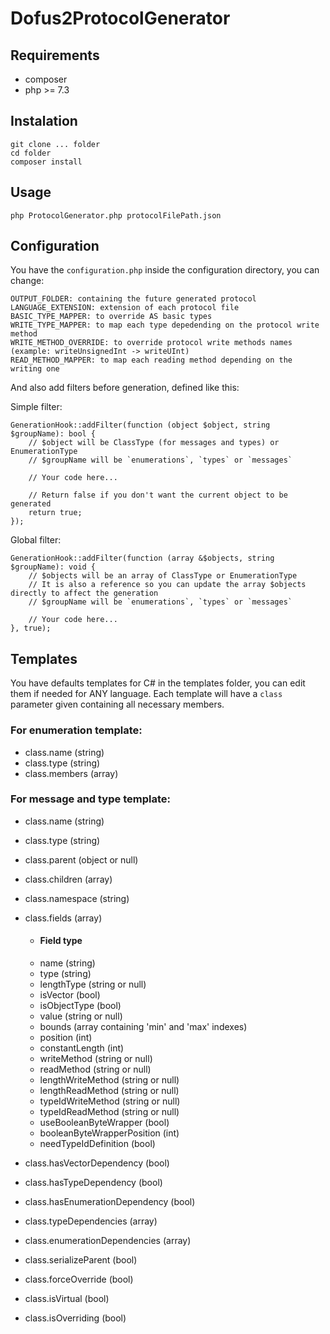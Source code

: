 # Dofus2ProtocolGenerator

## Requirements
- composer
- php >= 7.3

## Instalation
```
git clone ... folder
cd folder
composer install
```

## Usage
`php ProtocolGenerator.php protocolFilePath.json`

## Configuration
You have the `configuration.php` inside the configuration directory, you can change:
```
OUTPUT_FOLDER: containing the future generated protocol
LANGUAGE_EXTENSION: extension of each protocol file
BASIC_TYPE_MAPPER: to override AS basic types
WRITE_TYPE_MAPPER: to map each type depedending on the protocol write method
WRITE_METHOD_OVERRIDE: to override protocol write methods names (example: writeUnsignedInt -> writeUInt)
READ_METHOD_MAPPER: to map each reading method depending on the writing one
```

And also add filters before generation, defined like this:

Simple filter:
```
GenerationHook::addFilter(function (object $object, string $groupName): bool {
    // $object will be ClassType (for messages and types) or EnumerationType
    // $groupName will be `enumerations`, `types` or `messages`

    // Your code here...
    
    // Return false if you don't want the current object to be generated
    return true;
});
```

Global filter:
```
GenerationHook::addFilter(function (array &$objects, string $groupName): void {
    // $objects will be an array of ClassType or EnumerationType
    // It is also a reference so you can update the array $objects directly to affect the generation
    // $groupName will be `enumerations`, `types` or `messages`

    // Your code here...
}, true);
```

## Templates
You have defaults templates for C# in the templates folder, you can edit them if needed for ANY language.
Each template will have a `class` parameter given containing all necessary members.

### For enumeration template:
- class.name (string)
- class.type (string)
- class.members (array)

### For message and type template:
- class.name (string)
- class.type (string)
- class.parent (object or null)
- class.children (array)
- class.namespace (string)
- class.fields (array)

  - #### Field type
  - name (string)
  - type (string)
  - lengthType (string or null)
  - isVector (bool)
  - isObjectType (bool)
  - value (string or null)
  - bounds (array containing 'min' and 'max' indexes)
  - position (int)
  - constantLength (int)
  - writeMethod (string or null)
  - readMethod (string or null)
  - lengthWriteMethod (string or null)
  - lengthReadMethod (string or null)
  - typeIdWriteMethod (string or null)
  - typeIdReadMethod (string or null)
  - useBooleanByteWrapper (bool)
  - booleanByteWrapperPosition (int)
  - needTypeIdDefinition (bool)

- class.hasVectorDependency (bool)
- class.hasTypeDependency (bool)
- class.hasEnumerationDependency (bool)
- class.typeDependencies (array)
- class.enumerationDependencies (array)
- class.serializeParent (bool)
- class.forceOverride (bool)
- class.isVirtual (bool)
- class.isOverriding (bool)
